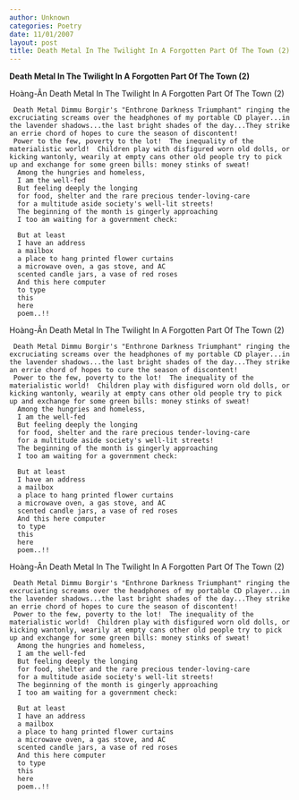 ```yaml
---
author: Unknown
categories: Poetry
date: 11/01/2007
layout: post
title: Death Metal In The Twilight In A Forgotten Part Of The Town (2)
---
```


**Death Metal In The Twilight In A Forgotten Part Of The Town (2)**

Hoàng-Ân
Death Metal In The Twilight In A Forgotten Part Of The Town (2)

     Death Metal Dimmu Borgir's "Enthrone Darkness Triumphant" ringing the excruciating screams over the headphones of my portable CD player...in the lavender shadows...the last bright shades of the day...They strike an errie chord of hopes to cure the season of discontent! 
     Power to the few, poverty to the lot!  The inequality of the materialistic world!  Children play with disfigured worn old dolls, or kicking wantonly, wearily at empty cans other old people try to pick up and exchange for some green bills: money stinks of sweat!
      Among the hungries and homeless,
      I am the well-fed
      But feeling deeply the longing
      for food, shelter and the rare precious tender-loving-care
      for a multitude aside society's well-lit streets!
      The beginning of the month is gingerly approaching
      I too am waiting for a government check:

      But at least
      I have an address
      a mailbox
      a place to hang printed flower curtains
      a microwave oven, a gas stove, and AC
      scented candle jars, a vase of red roses
      And this here computer
      to type
      this
      here
      poem..!!

Hoàng-Ân
Death Metal In The Twilight In A Forgotten Part Of The Town (2)

     Death Metal Dimmu Borgir's "Enthrone Darkness Triumphant" ringing the excruciating screams over the headphones of my portable CD player...in the lavender shadows...the last bright shades of the day...They strike an errie chord of hopes to cure the season of discontent! 
     Power to the few, poverty to the lot!  The inequality of the materialistic world!  Children play with disfigured worn old dolls, or kicking wantonly, wearily at empty cans other old people try to pick up and exchange for some green bills: money stinks of sweat!
      Among the hungries and homeless,
      I am the well-fed
      But feeling deeply the longing
      for food, shelter and the rare precious tender-loving-care
      for a multitude aside society's well-lit streets!
      The beginning of the month is gingerly approaching
      I too am waiting for a government check:

      But at least
      I have an address
      a mailbox
      a place to hang printed flower curtains
      a microwave oven, a gas stove, and AC
      scented candle jars, a vase of red roses
      And this here computer
      to type
      this
      here
      poem..!!

Hoàng-Ân
Death Metal In The Twilight In A Forgotten Part Of The Town (2)

     Death Metal Dimmu Borgir's "Enthrone Darkness Triumphant" ringing the excruciating screams over the headphones of my portable CD player...in the lavender shadows...the last bright shades of the day...They strike an errie chord of hopes to cure the season of discontent! 
     Power to the few, poverty to the lot!  The inequality of the materialistic world!  Children play with disfigured worn old dolls, or kicking wantonly, wearily at empty cans other old people try to pick up and exchange for some green bills: money stinks of sweat!
      Among the hungries and homeless,
      I am the well-fed
      But feeling deeply the longing
      for food, shelter and the rare precious tender-loving-care
      for a multitude aside society's well-lit streets!
      The beginning of the month is gingerly approaching
      I too am waiting for a government check:

      But at least
      I have an address
      a mailbox
      a place to hang printed flower curtains
      a microwave oven, a gas stove, and AC
      scented candle jars, a vase of red roses
      And this here computer
      to type
      this
      here
      poem..!!
